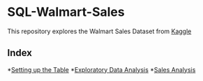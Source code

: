 # SQL-Walmart-Sales

This repository explores the Walmart Sales Dataset from [Kaggle](https://www.kaggle.com/datasets/mikhail1681/walmart-sales/data)

## Index
*[Setting up the Table]()
*[Exploratory Data Analysis]()
*[Sales Analysis]()
